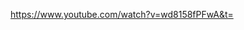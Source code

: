 https://www.youtube.com/watch?v=wd8158fPFwA&t=

<!---
ChillGuy48/ChillGuy48 is a ✨ special ✨ repository because its `README.md` (this file) appears on your GitHub profile.
You can click the Preview link to take a look at your changes.
--->
